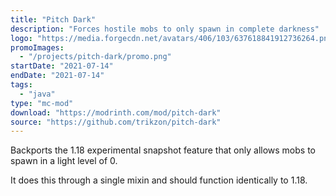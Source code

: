 ```yaml
---
title: "Pitch Dark"
description: "Forces hostile mobs to only spawn in complete darkness"
logo: "https://media.forgecdn.net/avatars/406/103/637618841912736264.png"
promoImages:
  - "/projects/pitch-dark/promo.png"
startDate: "2021-07-14"
endDate: "2021-07-14"
tags:
  - "java"
type: "mc-mod"
download: "https://modrinth.com/mod/pitch-dark"
source: "https://github.com/trikzon/pitch-dark"
---
```


Backports the 1.18 experimental snapshot feature that only allows mobs to spawn in a light level of 0.

It does this through a single mixin and should function identically to 1.18.
